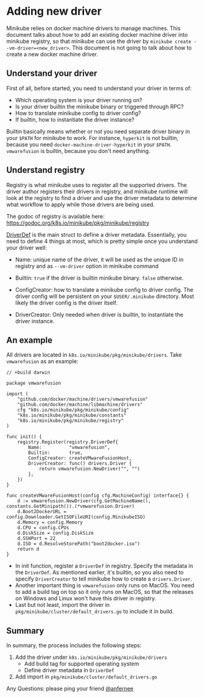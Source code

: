 # Adding new driver

Minikube relies on docker machine drivers to manage machines. This document talks about how to
add an existing docker machine driver into minikube registry, so that minikube can use the driver
by `minikube create --vm-driver=<new_driver>`. This document is not going to talk about how to
create a new docker machine driver.

## Understand your driver

First of all, before started, you need to understand your driver in terms of:

- Which operating system is your driver running on?
- Is your driver builtin the minikube binary or triggered through RPC?
- How to translate minikube config to driver config?
- If builtin, how to instantiate the driver instance?

Builtin basically means whether or not you need separate driver binary in your `$PATH` for minikube to
work. For instance, `hyperkit` is not builtin, because you need `docker-machine-driver-hyperkit` in your
`$PATH`. `vmwarefusion` is builtin, because you don't need anything.

## Understand registry

Registry is what minikube uses to register all the supported drivers. The driver author registers
their drivers in registry, and minikube runtime will look at the registry to find a driver and use the
driver metadata to determine what workflow to apply while those drivers are being used.

The godoc of registry is available here: https://godoc.org/k8s.io/minikube/pkg/minikube/registry

[DriverDef](https://godoc.org/k8s.io/minikube/pkg/minikube/registry#DriverDef) is the main
struct to define a driver metadata. Essentially, you need to define 4 things at most, which is
pretty simple once you understand your driver well:

- Name: unique name of the driver, it will be used as the unique ID in registry and as
`--vm-driver` option in minikube command

- Builtin: `true` if the driver is builtin minikube binary. `false` otherwise.

- ConfigCreator: how to translate a minikube config to driver config. The driver config will be persistent
on your `$USER/.minikube` directory. Most likely the driver config is the driver itself.

- DriverCreator: Only needed when driver is builtin, to instantiate the driver instance.

## An example

All drivers are located in `k8s.io/minikube/pkg/minikube/drivers`. Take `vmwarefusion` as an example:

```golang
// +build darwin

package vmwarefusion

import (
	"github.com/docker/machine/drivers/vmwarefusion"
	"github.com/docker/machine/libmachine/drivers"
	cfg "k8s.io/minikube/pkg/minikube/config"
	"k8s.io/minikube/pkg/minikube/constants"
	"k8s.io/minikube/pkg/minikube/registry"
)

func init() {
	registry.Register(registry.DriverDef{
		Name:          "vmwarefusion",
		Builtin:       true,
		ConfigCreator: createVMwareFusionHost,
		DriverCreator: func() drivers.Driver {
			return vmwarefusion.NewDriver("", "")
		},
	})
}

func createVMwareFusionHost(config cfg.MachineConfig) interface{} {
	d := vmwarefusion.NewDriver(cfg.GetMachineName(), constants.GetMinipath()).(*vmwarefusion.Driver)
	d.Boot2DockerURL = config.Downloader.GetISOFileURI(config.MinikubeISO)
	d.Memory = config.Memory
	d.CPU = config.CPUs
	d.DiskSize = config.DiskSize
	d.SSHPort = 22
	d.ISO = d.ResolveStorePath("boot2docker.iso")
	return d
}
```

- In init function, register a `DriverDef` in registry. Specify the metadata in the `DriverDef`. As mentioned
earlier, it's builtin, so you also need to specify `DriverCreator` to tell minikube how to create a `drivers.Driver`.
- Another important thing is `vmwarefusion` only runs on MacOS. You need to add a build tag on top so it only
runs on MacOS, so that the releases on Windows and Linux won't have this driver in registry.
- Last but not least, import the driver in `pkg/minikube/cluster/default_drivers.go` to include it in build.

## Summary

In summary, the process includes the following steps:

1. Add the driver under `k8s.io/minikube/pkg/minikube/drivers`
   - Add build tag for supported operating system
   - Define driver metadata in `DriverDef`
2. Add import in `pkg/minikube/cluster/default_drivers.go`

Any Questions: please ping your friend [@anfernee](https://github.com/anfernee)

